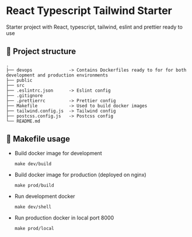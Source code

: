 # React Typescript Tailwind Starter

Starter project with React, typescript, tailwind, eslint and prettier ready to use

## 🧐 Project structure
    .
    ├── devops              -> Contains Dockerfiles ready to for for both development and production environments
    ├── public
    ├── src
    ├── .eslintrc.json      -> Eslint config
    ├── .gitignore
    ├── .prettierrc         -> Prettier config
    ├── Makefile            -> Used to build docker images
    ├── tailwind.config.js  -> Tailwind config
    ├── postcss.config.js   -> Postcss config
    └── README.md

## 🚀 Makefile usage

* Build docker image for development
    ```
    make dev/build
    ```
* Build docker image for production (deployed on nginx)
    ```
    make prod/build
    ```
* Run development docker
    ```
    make dev/shell
    ```
* Run production docker in local port 8000 
    ```
    make prod/local
    ```
